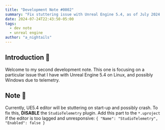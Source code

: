 ```yaml
---
title: "Development Note #0002"
summary: "Fix stuttering issue with Unreal Engine 5.4, as of July 2024."
date: 2024-07-24T22:43:50-05:00
tags:
  - dev note
  - unreal engine
author: "a_nightails"
---
```

## Introduction 👋
Welcome to my second development note. This one is focusing on a particular issue that I have with Unreal Engine 5.4 on
Linux, and possibly Windows due to telemetry.

## Note 📝
Currently, UE5.4 editor will be stuttering on start-up and possibly crash. To fix this, **DISABLE** the `StudioTelemetry`
plugin. Add this part to the `*.uproject` if the editor is too lagged and unresponsive:
`{ "Name": "StudioTelemetry", "Enabled": false }`